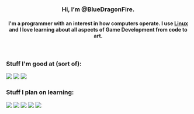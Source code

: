 <div align="center">
  
  ### Hi, I’m @BlueDragonFire. 
  
  #### I'm a programmer with an interest in how computers operate. I use [Linux] and I love learning about all aspects of Game Development from code to art.
  
</div>
&nbsp;

### Stuff I'm good at (sort of):
  
  
[<img src="https://img.shields.io/badge/c%23-%23239120.svg?style=for-the-badge&logo=c-sharp&logoColor=white"/>][C#]
[<img src="https://img.shields.io/badge/c-%2300599C.svg?style=for-the-badge&logo=c&logoColor=white"/>][C]
[<img src="https://img.shields.io/badge/java-%23ED8B00.svg?style=for-the-badge&logo=java&logoColor=white"/>][Java]

[Java]:https://en.wikipedia.org/wiki/Java_(programming_language)
[C#]: https://en.wikipedia.org/wiki/C_Sharp_(programming_language)
[C]: https://en.wikipedia.org/wiki/C_(programming_language)

### Stuff I plan on learning:

[<img src="https://img.shields.io/badge/javascript-%23323330.svg?style=for-the-badge&logo=javascript&logoColor=%23F7DF1E"/>][JavaScript]
[<img src="https://img.shields.io/badge/lua-%232C2D72.svg?style=for-the-badge&logo=lua&logoColor=white"/>][Lua]
[<img src="https://img.shields.io/badge/rust-%23000000.svg?style=for-the-badge&logo=rust&logoColor=white"/>][Rust]
[<img src="https://img.shields.io/badge/python-3670A0?style=for-the-badge&logo=python&logoColor=ffdd54"/>][Python]
[<img src="https://img.shields.io/badge/GODOT-%23FFFFFF.svg?style=for-the-badge&logo=godot-engine"/>][Godot]

[JavaScript]: https://en.wikipedia.org/wiki/JavaScript
[Lua]: https://en.wikipedia.org/wiki/Lua_(programming_language)
[Rust]: https://en.wikipedia.org/wiki/Rust_(programming_language)
[Python]: https://en.wikipedia.org/wiki/Python_(programming_language)
[Godot]: https://en.wikipedia.org/wiki/Godot_(game_engine)

[Linux]: https://en.wikipedia.org/wiki/Linux

<!--
No clicking!
https://youtu.be/dQw4w9WgXcQ
-->

